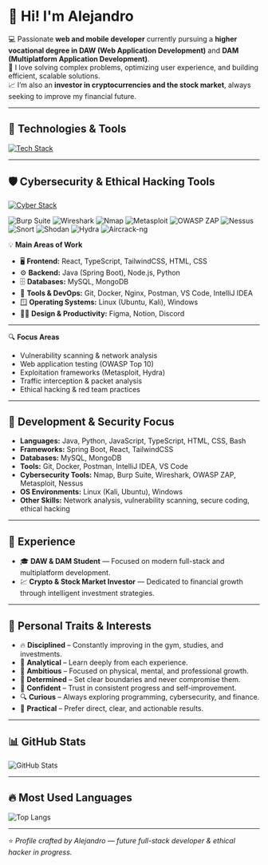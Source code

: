 # 👋 Hi! I'm Alejandro

💻 Passionate **web and mobile developer** currently pursuing a **higher vocational degree in DAW (Web Application Development)** and **DAM (Multiplatform Application Development)**.  
🚀 I love solving complex problems, optimizing user experience, and building efficient, scalable solutions.  
📈 I’m also an **investor in cryptocurrencies and the stock market**, always seeking to improve my financial future.

---

## 🚀 Technologies & Tools

[![Tech Stack](https://skillicons.dev/icons?i=java,js,ts,react,spring,html,css,tailwind,git,github,mysql,mongodb,docker,postman,vscode,intellij,windows,notion,discord,nginx,figma,c,cpp,arduino,nodejs)](https://skillicons.dev)

---

## 🛡️ Cybersecurity & Ethical Hacking Tools

[![Cyber Stack](https://skillicons.dev/icons?i=python,linux,bash,powershell,kali,github)](https://skillicons.dev)

![Burp Suite](https://img.shields.io/badge/-Burp%20Suite-FF6633?style=flat&logo=burp-suite&logoColor=white)
![Wireshark](https://img.shields.io/badge/-Wireshark-1679A7?style=flat&logo=wireshark&logoColor=white)
![Nmap](https://img.shields.io/badge/-Nmap-004170?style=flat&logo=nmap&logoColor=white)
![Metasploit](https://img.shields.io/badge/-Metasploit-236B8E?style=flat&logo=metasploit&logoColor=white)
![OWASP ZAP](https://img.shields.io/badge/-OWASP%20ZAP-000000?style=flat&logo=owasp&logoColor=white)
![Nessus](https://img.shields.io/badge/-Nessus-009639?style=flat&logo=tenable&logoColor=white)
![Snort](https://img.shields.io/badge/-Snort-FF0000?style=flat&logo=snort&logoColor=white)
![Shodan](https://img.shields.io/badge/-Shodan-FF0000?style=flat&logo=shodan&logoColor=white)
![Hydra](https://img.shields.io/badge/-Hydra-444444?style=flat&logo=protonvpn&logoColor=white)
![Aircrack-ng](https://img.shields.io/badge/-Aircrack--ng-006400?style=flat&logo=wifi&logoColor=white)

💡 **Main Areas of Work**
- 🖥️ **Frontend:** React, TypeScript, TailwindCSS, HTML, CSS  
- ⚙️ **Backend:** Java (Spring Boot), Node.js, Python  
- 🗄️ **Databases:** MySQL, MongoDB  
- 🧰 **Tools & DevOps:** Git, Docker, Nginx, Postman, VS Code, IntelliJ IDEA  
- 🪟 **Operating Systems:** Linux (Ubuntu, Kali), Windows  
- 🧑‍🎨 **Design & Productivity:** Figma, Notion, Discord  

---

🔍 **Focus Areas**
- Vulnerability scanning & network analysis  
- Web application testing (OWASP Top 10)  
- Exploitation frameworks (Metasploit, Hydra)  
- Traffic interception & packet analysis  
- Ethical hacking & red team practices  

---

## 🧠 Development & Security Focus

- **Languages:** Java, Python, JavaScript, TypeScript, HTML, CSS, Bash  
- **Frameworks:** Spring Boot, React, TailwindCSS  
- **Databases:** MySQL, MongoDB  
- **Tools:** Git, Docker, Postman, IntelliJ IDEA, VS Code  
- **Cybersecurity Tools:** Nmap, Burp Suite, Wireshark, OWASP ZAP, Metasploit, Nessus  
- **OS Environments:** Linux (Kali, Ubuntu), Windows  
- **Other Skills:** Network analysis, vulnerability scanning, secure coding, ethical hacking  

---

## 💼 Experience

- 🎓 **DAW & DAM Student** — Focused on modern full-stack and multiplatform development.  
- 💹 **Crypto & Stock Market Investor** — Dedicated to financial growth through intelligent investment strategies.  

---

## 🎯 Personal Traits & Interests

- 🔥 **Disciplined** – Constantly improving in the gym, studies, and investments.  
- 🧠 **Analytical** – Learn deeply from each experience.  
- 🚀 **Ambitious** – Focused on physical, mental, and professional growth.  
- 🛑 **Determined** – Set clear boundaries and never compromise them.  
- 💪 **Confident** – Trust in consistent progress and self-improvement.  
- 🔍 **Curious** – Always exploring programming, cybersecurity, and finance.  
- 🎯 **Practical** – Prefer direct, clear, and actionable results.  

---

## 📊 GitHub Stats

![GitHub Stats](https://github-readme-stats.vercel.app/api?username=PresiDeWitt&show_icons=true&theme=radical)

---

## 🔥 Most Used Languages

![Top Langs](https://github-readme-stats.vercel.app/api/top-langs/?username=PresiDeWitt&layout=compact&theme=radical)

---

⭐️ *Profile crafted by Alejandro — future full-stack developer & ethical hacker in progress.*
